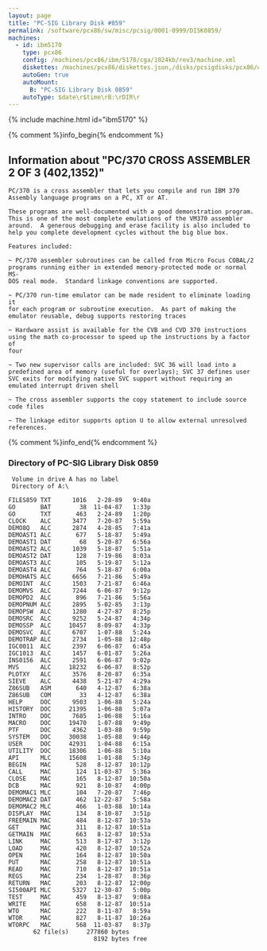 ```yaml
---
layout: page
title: "PC-SIG Library Disk #859"
permalink: /software/pcx86/sw/misc/pcsig/0001-0999/DISK0859/
machines:
  - id: ibm5170
    type: pcx86
    config: /machines/pcx86/ibm/5170/cga/1024kb/rev3/machine.xml
    diskettes: /machines/pcx86/diskettes.json,/disks/pcsigdisks/pcx86/diskettes.json
    autoGen: true
    autoMount:
      B: "PC-SIG Library Disk 0859"
    autoType: $date\r$time\rB:\rDIR\r
---
```


{% include machine.html id="ibm5170" %}

{% comment %}info_begin{% endcomment %}

## Information about "PC/370 CROSS ASSEMBLER 2 OF 3 (402,1352)"

    PC/370 is a cross assembler that lets you compile and run IBM 370
    Assembly language programs on a PC, XT or AT.
    
    These programs are well-documented with a good demonstration program.
    This is one of the most complete emulations of the VM370 assembler
    around.  A generous debugging and erase facility is also included to
    help you complete development cycles without the big blue box.
    
    Features included:
    
    ~ PC/370 assembler subroutines can be called from Micro Focus COBAL/2
    programs running either in extended memory-protected mode or normal MS-
    DOS real mode.  Standard linkage conventions are supported.
    
    ~ PC/370 run-time emulator can be made resident to eliminate loading it
    for each program or subroutine execution.  As part of making the
    emulator reusable, debug supports restoring traces
    
    ~ Hardware assist is available for the CVB and CVD 370 instructions
    using the math co-processor to speed up the instructions by a factor of
    four
    
    ~ Two new supervisor calls are included: SVC 36 will load into a
    predefined area of memory (useful for overlays); SVC 37 defines user
    SVC exits for modifying native SVC support without requiring an
    emulated interrupt driven shell
    
    ~ The cross assembler supports the copy statement to include source
    code files
    
    ~ The linkage editor supports option U to allow external unresolved
    references.
{% comment %}info_end{% endcomment %}


### Directory of PC-SIG Library Disk 0859

     Volume in drive A has no label
     Directory of A:\

    FILES859 TXT      1016   2-28-89   9:40a
    GO       BAT        38  11-04-87   1:33p
    GO       TXT       463   2-24-89   1:20p
    CLOCK    ALC      3477   7-20-87   5:59a
    DEMO8Q   ALC      2874   4-28-85   7:41a
    DEMOAST1 ALC       677   5-18-87   5:49a
    DEMOAST1 DAT        68   5-20-87   6:56a
    DEMOAST2 ALC      1039   5-18-87   5:51a
    DEMOAST2 DAT       128   7-19-86   8:03a
    DEMOAST3 ALC       105   5-19-87   5:12a
    DEMOAST4 ALC       764   5-18-87   6:00a
    DEMOHATS ALC      6656   7-21-86   5:49a
    DEMOINT  ALC      1503   7-21-87   6:46a
    DEMOMVS  ALC      7244   6-06-87   9:12p
    DEMOPD2  ALC       896   7-21-86   5:56a
    DEMOPNUM ALC      2895   5-02-85   3:13p
    DEMOPSW  ALC      1280   4-27-87   8:25p
    DEMOSRC  ALC      9252   5-24-87   4:34p
    DEMOSSP  ALC     10457   8-09-87   4:33p
    DEMOSVC  ALC      6707   1-07-88   5:24a
    DEMOTRAP ALC      2734   1-05-88  12:48p
    IGC0011  ALC      2397   6-06-87   6:45a
    IGC1013  ALC      1457   6-01-87   5:26a
    INS0156  ALC      2591   6-06-87   9:02p
    MVS      ALC     18232   6-06-87   8:52p
    PLOTXY   ALC      3576   8-20-87   6:35a
    SIEVE    ALC      4438   5-21-87   4:29a
    Z86SUB   ASM       640   4-12-87   6:38a
    Z86SUB   COM        33   4-12-87   6:38a
    HELP     DOC      9503   1-06-88   5:24a
    HISTORY  DOC     21395   1-06-88   5:07a
    INTRO    DOC      7685   1-06-88   5:16a
    MACRO    DOC     19470   1-07-88   9:49p
    PTF      DOC      4362   1-03-88   9:59p
    SYSTEM   DOC     30038   1-05-88   9:44p
    USER     DOC     42931   1-04-88   6:15a
    UTILITY  DOC     18306   1-06-88   5:10a
    API      MLC     15608   1-01-88   5:34p
    BEGIN    MAC       528   8-12-87  10:12p
    CALL     MAC       124  11-03-87   5:36a
    CLOSE    MAC       165   8-12-87  10:50a
    DCB      MAC       921   8-10-87   4:00p
    DEMOMAC1 MLC       104   7-20-87   7:46p
    DEMOMAC2 DAT       462  12-22-87   5:58a
    DEMOMAC2 MLC       466   1-03-88  10:14a
    DISPLAY  MAC       134   8-10-87   3:51p
    FREEMAIN MAC       484   8-12-87  10:53a
    GET      MAC       311   8-12-87  10:51a
    GETMAIN  MAC       663   8-12-87  10:53a
    LINK     MAC       513   8-17-87   3:12p
    LOAD     MAC       420   8-12-87  10:52a
    OPEN     MAC       164   8-12-87  10:50a
    PUT      MAC       258   8-12-87  10:51a
    READ     MAC       710   8-12-87  10:51a
    REGS     MAC       234   1-28-87   8:36p
    RETURN   MAC       203   8-12-87  12:00p
    SI500API MLC      5327  12-30-87   5:00p
    TEST     MAC       459   8-13-87   9:08a
    WRITE    MAC       658   8-12-87  10:51a
    WTO      MAC       222   8-11-87   8:59a
    WTOR     MAC       827   8-11-87  10:26a
    WTORPC   MAC       568  11-03-87   8:37p
           62 file(s)     277860 bytes
                            8192 bytes free
